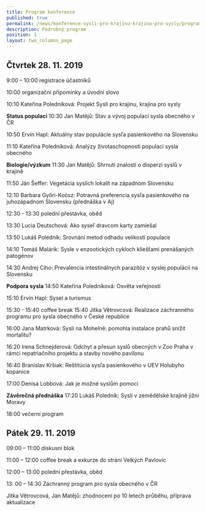 ```yaml
---
title: Program konference
published: true
permalink: /news/konference-sysli-pro-krajinu-krajina-pro-sysly/program
description: Podrobný program
position: 1
layout: two_columns_page
---
```

## Čtvrtek 28. 11. 2019

9:00 – 10:00 	registrace účastníků

10:00 		organizační připomínky a úvodní slovo

10:10 Kateřina Poledníková: Projekt Sysli pro krajinu, krajina pro sysly

**Status populací**
10:30 Jan Matějů: Stav a vývoj populací sysla obecného v ČR

10:50 Ervín Hapl: Aktuálny stav populácie sysľa pasienkového na Slovensku

11:10 Kateřina Poledníková: Analýzy životaschopnosti populací sysla obecného

**Biologie/výzkum**
11:30 Jan Matějů: Shrnutí znalostí o disperzi syslů v krajině

11:50 Ján Šeffer: Vegetácia syslích lokalít na západnom Slovensku

12:10 Barbara Győri-Koósz: Potravná preferencia sysľa pasienkového na juhozápadnom Slovensku (přednáška v Aj)

12:30 - 13:30  polední přestávka, oběd

13:30 Lucia Deutschová: Ako syseľ dravcom karty zamiešal

13:50 Lukáš Poledník: Srovnání metod odhadu velikosti populace

14:10 Tomáš Malárik: Sysle v enzootických cykloch kliešťami prenášaných patogénov

14:30 Andrej Ciho: Prevalencia intestinálnych parazitóz v syslej populácií na Slovensku

**Podpora sysla**
14:50 Kateřina Poledníková: Osvěta veřejnosti

15:10 Ervín Hapl: Sysel a turismus

15:30 - 15:40 	coffee break
15:40 Jitka Větrovcová: Realizace záchranného programu pro sysla obecného v České republice

16:00 Jana Matrková: Sysli na Mohelně: pomohla instalace prahů snížit mortalitu?

16:20 Irena Schnejderová: Odchyt a přesun syslů obecných v Zoo Praha v rámci repatriačního projektu a stavby nového pavilonu

16:40 Branislav Kršiak: Reštitúcia sysľa pasienkového v UEV Holubyho kopanice

17:00 Denisa Lobbová: Jak je možné syslům pomoci

**Závěrečná přednáška**
17:20 Lukáš Poledník: Sysli v zemědělské krajině jižní Moravy 

18:00 		večerní program



## Pátek 29. 11. 2019

09:00 – 11:00 	diskusní blok 

11:00 – 12:00 coffee break a exkurze do strání Velkých Pavlovic

12:00 – 13:00 polední přestávka, oběd

13: 00 – 14:30 Záchranný program pro sysla obecného v ČR

Jitka Větrovcová, Jan Matějů: zhodnocení po 10 letech průběhu, příprava aktualizace

